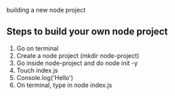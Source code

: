 building a new node project
## Steps to build your own node project
<ol>
<li>Go on terminal</li>
<li>Create a node project (mkdir node-project)</li>
<li>Go inside node-project and do node init -y</li>
<li>Touch index.js</li>
<li>Console.log('Hello')</li>
<li>On terminal, type in node index.js</li>
<ol>